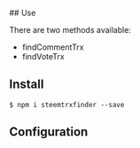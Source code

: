 ## Use

There are two methods available:

* findCommentTrx
* findVoteTrx

## Install
```
$ npm i steemtrxfinder --save
```

## Configuration
